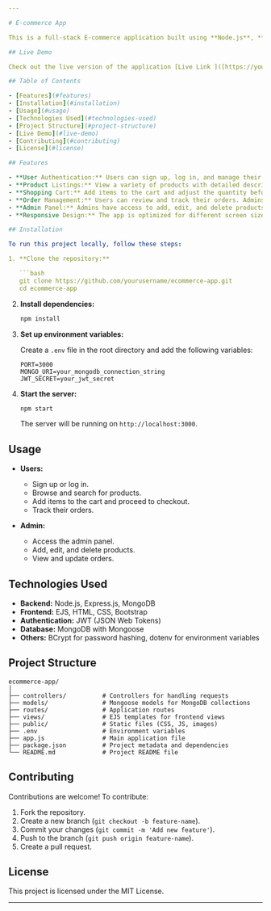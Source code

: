 ```yaml
---

# E-commerce App

This is a full-stack E-commerce application built using **Node.js**, **Express.js**, **MongoDB**, and **EJS**. The application allows users to browse products, add them to their cart, and proceed to checkout. Admins can manage products, view orders, and control the platform's product listings.

## Live Demo

Check out the live version of the application [Live Link ]([https://your-live-app-link.com](https://ecommerce-project-ashishnautiyal.onrender.com)).

## Table of Contents

- [Features](#features)
- [Installation](#installation)
- [Usage](#usage)
- [Technologies Used](#technologies-used)
- [Project Structure](#project-structure)
- [Live Demo](#live-demo)
- [Contributing](#contributing)
- [License](#license)

## Features

- **User Authentication:** Users can sign up, log in, and manage their profiles.
- **Product Listings:** View a variety of products with detailed descriptions, prices, and images.
- **Shopping Cart:** Add items to the cart and adjust the quantity before proceeding to checkout.
- **Order Management:** Users can review and track their orders. Admins can view and update orders.
- **Admin Panel:** Admins have access to add, edit, and delete products.
- **Responsive Design:** The app is optimized for different screen sizes and devices.

## Installation

To run this project locally, follow these steps:

1. **Clone the repository:**

   ```bash
   git clone https://github.com/yourusername/ecommerce-app.git
   cd ecommerce-app
   ```

2. **Install dependencies:**

   ```bash
   npm install
   ```

3. **Set up environment variables:**

   Create a `.env` file in the root directory and add the following variables:

   ```plaintext
   PORT=3000
   MONGO_URI=your_mongodb_connection_string
   JWT_SECRET=your_jwt_secret
   ```

4. **Start the server:**

   ```bash
   npm start
   ```

   The server will be running on `http://localhost:3000`.

## Usage

- **Users:**
  - Sign up or log in.
  - Browse and search for products.
  - Add items to the cart and proceed to checkout.
  - Track their orders.

- **Admin:**
  - Access the admin panel.
  - Add, edit, and delete products.
  - View and update orders.

## Technologies Used

- **Backend:** Node.js, Express.js, MongoDB
- **Frontend:** EJS, HTML, CSS, Bootstrap
- **Authentication:** JWT (JSON Web Tokens)
- **Database:** MongoDB with Mongoose
- **Others:** BCrypt for password hashing, dotenv for environment variables

## Project Structure

```
ecommerce-app/
│
├── controllers/          # Controllers for handling requests
├── models/               # Mongoose models for MongoDB collections
├── routes/               # Application routes
├── views/                # EJS templates for frontend views
├── public/               # Static files (CSS, JS, images)
├── .env                  # Environment variables
├── app.js                # Main application file
├── package.json          # Project metadata and dependencies
└── README.md             # Project README file
```

## Contributing

Contributions are welcome! To contribute:

1. Fork the repository.
2. Create a new branch (`git checkout -b feature-name`).
3. Commit your changes (`git commit -m 'Add new feature'`).
4. Push to the branch (`git push origin feature-name`).
5. Create a pull request.

## License

This project is licensed under the MIT License.

---
```

